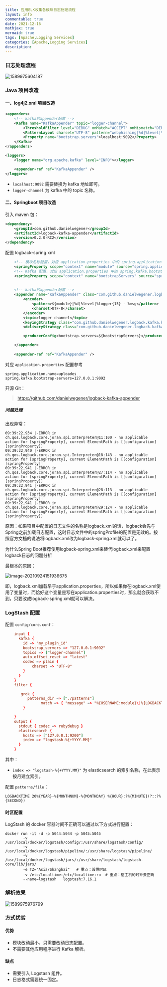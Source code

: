 ```yaml
---
title: 应用ELK收集各模块日志处理流程
layout: info
commentable: true
date: 2021-12-16
mathjax: true
mermaid: true
tags: [Apache,Logging Services]
categories: [Apache,Logging Services]
description: 
---
```


### 日志处理流程

![1589975604187](/images/2021/12/1589975604187.png)

<!--more-->

### Java 项目改造

#### 一、log4j2.xml 项目改造

```xml
<appenders>
    <!-- kafka的appender配置 -->
    <Kafka name="KafkaAppender" topic="logger-channel">
        <ThresholdFilter level="DEBUG" onMatch="ACCEPT" onMismatch="DENY" />
        <PatternLayout charset="UTF-8" pattern="webphishing|%d|%level|%logger{15} - %m" />
        <Property name="bootstrap.servers">localhost:9092</Property>
    </Kafka>
</appenders>

<loggers>
    <logger name="org.apache.kafka" level="INFO"></logger>

    <appender-ref ref="KafkaAppender" />
</loggers>
```

- `localhost:9092` 需要替换为 kafka 地址即可。
- `logger-channel` 为 kafka 中的 topic 名称。

#### 二、Springboot 项目改造

引入 maven 包：

```xml
<dependency>
	<groupId>com.github.danielwegener</groupId>
	<artifactId>logback-kafka-appender</artifactId>
	<version>0.2.0-RC2</version>
</dependency>
```

配置 logback-spring.xml

```xml
	<!-- 模块名称配置，对应 application.properties 中的 spring.application.name -->
	<springProperty scope="context" name="module" source="spring.application.name"  defaultValue="undefinded"/>
	<!-- Kafka 配置，对应 application.properties 中的 spring.kafka.bootstrap-servers -->
	<springProperty scope="context" name="bootstrapServers" source="spring.kafka.bootstrap-servers" defaultValue="localhost:9092"/>
	
	
    <!-- kafka的appender配置 -->
    <appender name="KafkaAppender" class="com.github.danielwegener.logback.kafka.KafkaAppender">
        <encoder>
            <pattern>${module}|%d|%level|%logger{15} - %msg</pattern>
            <charset>UTF-8</charset>
        </encoder>
        <topic>logger-channel</topic>
        <keyingStrategy class="com.github.danielwegener.logback.kafka.keying.NoKeyKeyingStrategy"/>
        <deliveryStrategy class="com.github.danielwegener.logback.kafka.delivery.AsynchronousDeliveryStrategy"/>

        <producerConfig>bootstrap.servers=${bootstrapServers}</producerConfig>

    </appender>
    
    <appender-ref ref="KafkaAppender" />
```

对应 `application.properties` 配置参考

```properties
spring.application.name=uploades
spring.kafka.bootstrap-servers=127.0.0.1:9092
```

开源 Git：

> https://github.com/danielwegener/logback-kafka-appender
>

##### 问题处理

出现异常：

```
09:39:22,934 |-ERROR in ch.qos.logback.core.joran.spi.Interpreter@11:100 - no applicable action for [springProperty], current ElementPath is [[configuration][springProperty]]
09:39:22,940 |-ERROR in ch.qos.logback.core.joran.spi.Interpreter@18:143 - no applicable action for [springProperty], current ElementPath is [[configuration][springProperty]]
09:39:22,941 |-ERROR in ch.qos.logback.core.joran.spi.Interpreter@27:114 - no applicable action for [springProperty], current ElementPath is [[configuration][springProperty]]
09:39:22,941 |-ERROR in ch.qos.logback.core.joran.spi.Interpreter@28:113 - no applicable action for [springProperty], current ElementPath is [[configuration][springProperty]]
09:39:22,941 |-ERROR in ch.qos.logback.core.joran.spi.Interpreter@29:124 - no applicable action for [springProperty], current ElementPath is [[configuration][springProperty]]
```

原因：如果项目中配置的日志文件的名称是logback.xml的话，logback会先与Spring之前加载日志配置，这时日志文件中的springProfile的配置是无效的。按照官方文档的说法将logback.xml改为logback-spring.xml就可以了。

为什么Spring Boot推荐使用logback-spring.xml来替代logback.xml来配置logback日志的问题分析

最根本的原因：

![image-20210924151936675](/images/2021/12/image-20210924151936675.png)

即，logback.xml加载早于application.properties，所以如果你在logback.xml使用了变量时，而恰好这个变量是写在application.properties时，那么就会获取不到，只要改成logback-spring.xml就可以解决。

### LogStash 配置

配置 `config/core.conf`：

```conf
    input {
      kafka {
        id => "my_plugin_id"
        bootstrap_servers => "127.0.0.1:9092"
        topics => ["logger-channel"]
        auto_offset_reset => "latest"
        codec => plain {
            charset => "UTF-8"
        }
      }
    }
    filter {

       grok {
          patterns_dir => ["./patterns"]
                match => { "message" => "%{USERNAME:module}\|%{LOGBACKTIME:timestamp}\|%{LOGLEVEL:level}\|%{JAVACLASS:class} - %{JAVALOGMESSAGE:logmessage}" }
        }

    }
    output {
      stdout { codec => rubydebug }
      elasticsearch {
        hosts => ["127.0.0.1:9200"]
        index => "logstash-%{+YYYY.MM}"
      }
    }
```

其中：

- `index => "logstash-%{+YYYY.MM}"` 为 elasticsearch 的索引名称，在此表示按月建立索引。

配置 `patterns/file`：

```
LOGBACKTIME 20%{YEAR}-%{MONTHNUM}-%{MONTHDAY} %{HOUR}:?%{MINUTE}(?::?%{SECOND})
```

#### 时区配置

LogStash 的 docker 容器时间不正确可以通过以下方式进行配置：

```shell
docker run -it -d -p 5044:5044 -p 5045:5045 
        -v /usr/local/docker/logstash/config/:/usr/share/logstash/config/  
        -v /usr/local/docker/logstash/pipeline/:/usr/share/logstash/pipeline/  
        -v /usr/local/docker/logstash/jars/:/usr/share/logstash/logstash-core/lib/jars/  
        -e TZ="Asia/Shanghai"   # 重点：设置时区
        -v /etc/localtime:/etc/localtime:ro  # 重点：宿主机的时钟要正确
        --name=logstash   logstash:7.16.1
```

### 解析效果

![1589975976799](/images/2021/12/1589975976799.png)

### 方式优劣

#### 优势

- 模块改动最小，只需要改动日志配置。
- 不需要其他应用程序进行 Kafka 解析。

#### 缺点

- 需要引入 Logstash 组件。
- 日志格式需要统一固定。
